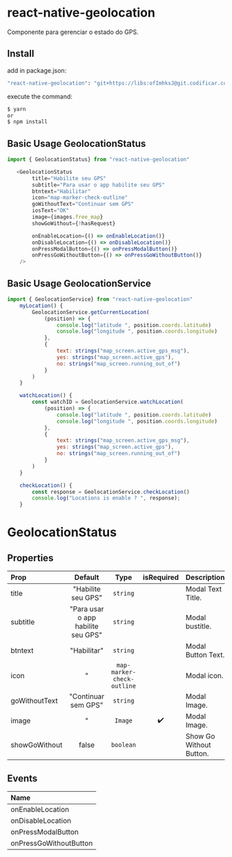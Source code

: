 # react-native-geolocation
Componente para gerenciar o estado do GPS.

## Install
add in package.json:
```bash
"react-native-geolocation": "git+https://libs:ofImhksJ@git.codificar.com.br/react-components/react-native-geolocation.git",
```

execute the command:
```bash
$ yarn
or
$ npm install 
```

## Basic Usage GeolocationStatus

```javascript
import { GeolocationStatus} from "react-native-geolocation"

   <GeolocationStatus
		title="Habilite seu GPS"
		subtitle="Para usar o app habilite seu GPS"
		btntext="Habilitar"
		icon="map-marker-check-outline"
		goWithoutText="Continuar sem GPS"
  		iosText="OK"
		image={images.free_map}
		showGoWithout={!hasRequest}

		onEnableLocation={() => onEnableLocation()}
		onDisableLocation={() => onDisableLocation()}
		onPressModalButton={() => onPressModalButton()}
		onPressGoWithoutButton={() => onPressGoWithoutButton()}
    />

```

## Basic Usage GeolocationService

```javascript
import { GeolocationService} from "react-native-geolocation"
	myLocation() {
		GeolocationService.getCurrentLocation(
			(position) => {
				console.log("latitude ", position.coords.latitude)
				console.log("longitude ", position.coords.longitude)		
			},			
			{ 
				text: strings("map_screen.active_gps_msg"), 
				yes: strings("map_screen.active_gps"),  
				no: strings("map_screen.running_out_of")
			}
		)
	}

	watchLocation() {
		const watchID = GeolocationService.watchLocation(
			(position) => {
				console.log("latitude ", position.coords.latitude)
				console.log("longitude ", position.coords.longitude)		
			},			
			{ 
				text: strings("map_screen.active_gps_msg"), 
				yes: strings("map_screen.active_gps"),  
				no: strings("map_screen.running_out_of")
			}
		)
	}

	checkLocation() {
		const response = GeolocationService.checkLocation()
		console.log("Locations is enable ? ", response);
	}

```

# GeolocationStatus
## Properties

| Prop  | Default  | Type | isRequired | Description
| :------------ |:---------------:| :---------------:|:---------------:|--
| title | "Habilite seu GPS" | `string` |  | Modal Text Title. |
| subtitle | "Para usar o app habilite seu GPS" | `string` |  | Modal bustitle. |
| btntext | "Habilitar" | `string` |  | Modal Button Text. |
| icon | " | `map-marker-check-outline` |  | Modal icon. |
| goWithoutText | "Continuar sem GPS" | `string` | | Modal Image. |
| image | " | `Image` | ✔️ | Modal Image. |
| showGoWithout | false | `boolean` | | Show Go Without Button. |

## Events
| Name  
| :------------ 
| onEnableLocation 
| onDisableLocation 
| onPressModalButton 
| onPressGoWithoutButton 